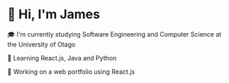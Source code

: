 <h1 style="margin:0, auto;">👋 Hi, I'm James</h1>

🎓 I'm currently studying Software Engineering and Computer Science at the University of Otago 

🌱 Learning React.js, Java and Python

🔭 Working on a web portfolio using React.js

<!--
**JamisBuggerlugs/JamisBuggerlugs** is a ✨ _special_ ✨ repository because its `README.md` (this file) appears on your GitHub profile.

Here are some ideas to get you started:

- 🔭 I’m currently working on ...
- 🌱 I’m currently learning ...
- 👯 I’m looking to collaborate on ...
- 🤔 I’m looking for help with ...
- 💬 Ask me about ...
- 📫 How to reach me: ...
- 😄 Pronouns: ...
- ⚡ Fun fact: ...
-->
